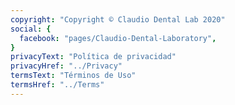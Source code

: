 ```yaml
---
copyright: "Copyright © Claudio Dental Lab 2020"
social: {
  facebook: "pages/Claudio-Dental-Laboratory",
}
privacyText: "Política de privacidad"
privacyHref: "../Privacy"
termsText: "Términos de Uso"
termsHref: "../Terms"
---
```

